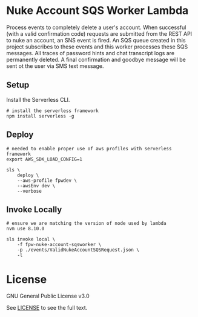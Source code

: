 # Nuke Account SQS Worker Lambda

Process events to completely delete a user's account.  When successful (with a valid confirmation code) requests are submitted from the REST API to nuke an account, an SNS event is fired.  An SQS queue created in this project subscribes to these events and this worker processes these SQS messages.  All traces of password hints and chat transcript logs are permanently deleted.  A final confirmation and goodbye message will be sent ot the user via SMS text message.

## Setup

Install the Serverless CLI.

```shell
# install the serverless framework
npm install serverless -g
```

## Deploy

```shell
# needed to enable proper use of aws profiles with serverless framework
export AWS_SDK_LOAD_CONFIG=1

sls \
    deploy \
    --aws-profile fpwdev \
    --awsEnv dev \
    --verbose
```

## Invoke Locally

```shell
# ensure we are matching the version of node used by lambda
nvm use 8.10.0

sls invoke local \
    -f fpw-nuke-account-sqsworker \
    -p ./events/ValidNukeAccountSQSRequest.json \
    -l
```

# License

GNU General Public License v3.0

See [LICENSE](LICENSE.txt) to see the full text.
